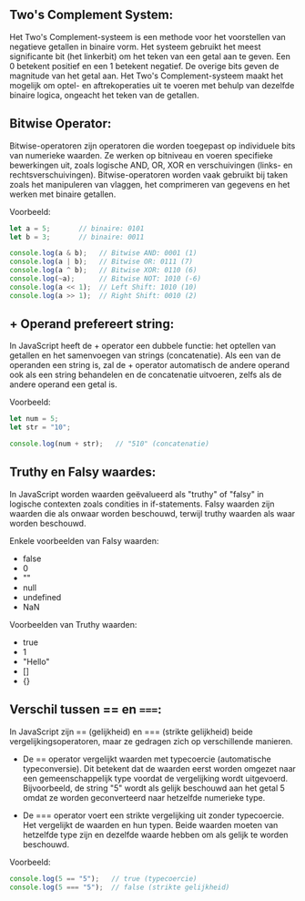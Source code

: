 
## Two's Complement System:

   Het Two's Complement-systeem is een methode voor het voorstellen van negatieve getallen in binaire vorm. Het systeem gebruikt het meest significante bit (het linkerbit) om het teken van een getal aan te geven. Een 0 betekent positief en een 1 betekent negatief. De overige bits geven de magnitude van het getal aan. Het Two's Complement-systeem maakt het mogelijk om optel- en aftrekoperaties uit te voeren met behulp van dezelfde binaire logica, ongeacht het teken van de getallen.

## Bitwise Operator:

   Bitwise-operatoren zijn operatoren die worden toegepast op individuele bits van numerieke waarden. Ze werken op bitniveau en voeren specifieke bewerkingen uit, zoals logische AND, OR, XOR en verschuivingen (links- en rechtsverschuivingen). Bitwise-operatoren worden vaak gebruikt bij taken zoals het manipuleren van vlaggen, het comprimeren van gegevens en het werken met binaire getallen.

   Voorbeeld:
   ```javascript
   let a = 5;       // binaire: 0101
   let b = 3;       // binaire: 0011

   console.log(a & b);   // Bitwise AND: 0001 (1)
   console.log(a | b);   // Bitwise OR: 0111 (7)
   console.log(a ^ b);   // Bitwise XOR: 0110 (6)
   console.log(~a);      // Bitwise NOT: 1010 (-6)
   console.log(a << 1);  // Left Shift: 1010 (10)
   console.log(a >> 1);  // Right Shift: 0010 (2)
   ```

## + Operand prefereert string:

   In JavaScript heeft de + operator een dubbele functie: het optellen van getallen en het samenvoegen van strings (concatenatie). Als een van de operanden een string is, zal de + operator automatisch de andere operand ook als een string behandelen en de concatenatie uitvoeren, zelfs als de andere operand een getal is.

   Voorbeeld:
   ```javascript
   let num = 5;
   let str = "10";

   console.log(num + str);   // "510" (concatenatie)
   ```

## Truthy en Falsy waardes:

   In JavaScript worden waarden geëvalueerd als "truthy" of "falsy" in logische contexten zoals condities in if-statements. Falsy waarden zijn waarden die als onwaar worden beschouwd, terwijl truthy waarden als waar worden beschouwd.

   Enkele voorbeelden van Falsy waarden:
   - false
   - 0
   - ""
   - null
   - undefined
   - NaN

   Voorbeelden van Truthy waarden:
   - true
   - 1
   - "Hello"
   - []
   - {}

## Verschil tussen == en `===`:

   In JavaScript zijn == (gelijkheid) en === (strikte gelijkheid) beide vergelijkingsoperatoren, maar ze gedragen zich op verschillende manieren.

   - De == operator vergelijkt waarden met typecoercie (automatische typeconversie). Dit betekent dat de waarden eerst worden omgezet naar een gemeenschappelijk type voordat de vergelijking wordt uitgevoerd. Bijvoorbeeld, de string "5" wordt als gelijk beschouwd aan het getal 5 omdat ze worden geconverteerd naar hetzelfde numerieke type.

   - De === operator voert een strikte vergelijking uit zonder typecoercie. Het vergelijkt de waarden en hun typen. Beide waarden moeten van hetzelfde type zijn en dezelfde waarde hebben om als gelijk te worden beschouwd.

   Voorbeeld:
   ```javascript
   console.log(5 == "5");   // true (typecoercie)
   console.log(5 === "5");  // false (strikte gelijkheid)
   ```
